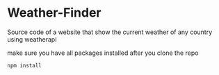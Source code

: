 # Weather-Finder
Source code of a website that show the current weather of any country using weatherapi

make sure you have all packages installed after you clone the repo
```
npm install
```

